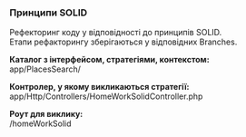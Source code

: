 ### Принципи SOLID

Рефекторинг  коду у відповідності до принципів SOLID.<br>
Етапи рефакторингу зберігаються у відповідних Branches.

**Каталог з інтерфейсом, стратегіями, контекстом:**<br>
app/PlacesSearch/

**Контролер, у якому викликаються стратегії:**<br>
app/Http/Controllers/HomeWorkSolidController.php

**Роут для виклику:**<br>
/homeWorkSolid
